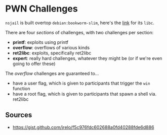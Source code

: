 # PWN Challenges

`nsjail` is built overtop `debian:bookworm-slim`, here's the [link](https://packages.debian.org/bookworm/libc-bin) for its `libc`.

There are four *sections* of challenges, with two challenges per section:

- **printf**: exploits using printf
- **overflow**: overflows of various kinds
- **ret2libc**: exploits, specifically ret2libc
- **expert**: really hard challenges, whatever they might be (or if we're even going to offer these)

The *overflow* challenges are guaranteed to...

- have a user flag, which is given to participants that trigger the `win` function
- have a root flag, which is given to participants that spawn a shell via. ret2libc

## Sources

- <https://gist.github.com/jrelo/f5c976fdc602688a0fd40288fde6d886>
